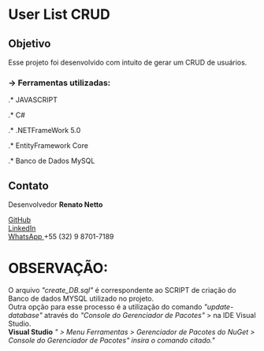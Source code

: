 # User List CRUD

<h2>Objetivo</h2>

<p>Esse projeto foi desenvolvido com intuito de gerar um CRUD de usuários.</p>
<p><h3>-> Ferramentas utilizadas:</h3></p>
<p>.* JAVASCRIPT</p>
<p>.* C#</p>
<p>.* .NETFrameWork 5.0</p>
<p>.* EntityFramework Core</p>
<p>.* Banco de Dados MySQL</p>

<h2>Contato</h2>
<p>Desenvolvedor <strong>Renato Netto</strong></p>
<a href="https://github.com/rnetto">GitHub</a>
<br />
<a href="https://www.linkedin.com/in/renato-netto-9ba82920b/">LinkedIn</a>
<br />
<a href="https://wa.me/qr/GOEKPQZY3JCCJ1">WhatsApp </a><a>+55 (32) 9 8701-7189</a>
<br />
<h1>OBSERVAÇÃO:</h1>
O arquivo <i>"create_DB.sql"</i> é correspondente ao SCRIPT de criação do Banco de dados MYSQL utilizado no projeto.
<br />
Outra opção para esse processo é a utilização do comando <i>"update-database"</i> através do <i>"Console do Gerenciador de Pacotes"</i> > na IDE Visual Studio.
<br />
<b>Visual Studio</b> <i>" > Menu Ferramentas > Gerenciador de Pacotes do NuGet > Console do Gerenciador de Pacotes"  insira o comando citado."</i>
